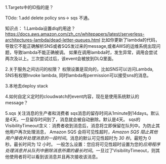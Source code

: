 1.Targets中的ID指的是？

TOdo:
1.add delete policy
sns-> sqs 不通。

知识点：
1.Lambda设置dlq的用途？
https://docs.aws.amazon.com/zh_cn/whitepapers/latest/serverless-architectures-lambda/dead-letter-queues.html
比如你更新了lambda的代码，导致它不能正确解析SNS或者SQS发过来的message,或者AWS的运维系统出现问题，导致lambda不能正确被调。
如果在调用lambda时，发生异常，调用会尝试两次及以上。三次尝试过后，该event会被放到DLQ里面。

2.关于服务之间访问的权限？
权限设置是双向的，比如SNS可以访问Lambda, SNS有权限Invoke lambda, 同时lambda有permission可以接受sns的消息。

3.本地去deploy stack

4.如何自定义定时的cloudwatch的event内容，现在是使用系统默认的message？

5.sqs
关注消息的生产者和消费者
sqs消息的留存时间从1minute到14days。默认是4天。一旦留存时间到了，消息就会被自动删除。默认是4天。
sqs的VisibilityTimeout含义：消费者收到消息后，消息将立即保留在队列中。为防止其他用户再次处理消息，
Amazon SQS 会将可见性超时，*Amazon SQS 阻止其他用户接收并处理消息的一段时间*。消息的默认可见性超时为 *30 秒*。最短为 0 秒。最长时间为 12 小时。
一般怎么设置：您应将可见性超时设置为您的*应用程序处理消息并从队列中删除消息所需的最长时间*。一旦过了VisibilityTimeout，则其他使用者将可以看到该消息并且再次接收该消息。



